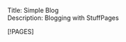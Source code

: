Title: Simple Blog                                                             
Description: Blogging with StuffPages                                          
                                                                               
[!PAGES]
